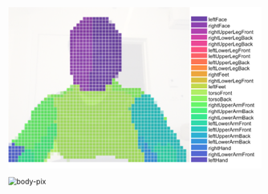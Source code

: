 ![drawPixelatedMask](https://github.com/Oldpan/Blog_Images/blob/master/drawPixelatedMask.png)

![body-pix](https://github.com/Oldpan/Blog_Images/blob/master/body-pix.gif)
